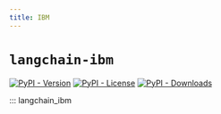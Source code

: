 ```yaml
---
title: IBM
---
```


# `langchain-ibm`

[![PyPI - Version](https://img.shields.io/pypi/v/langchain-ibm?label=%20)](https://pypi.org/project/langchain-ibm/#history)
[![PyPI - License](https://img.shields.io/pypi/l/langchain-ibm)](https://opensource.org/licenses/MIT)
[![PyPI - Downloads](https://img.shields.io/pepy/dt/langchain-ibm)](https://pypistats.org/packages/langchain-ibm)

::: langchain_ibm
